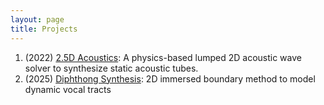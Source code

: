 ```yaml
---
layout: page
title: Projects
---
```


1. (2022) [2.5D Acoustics](https://debasishray19.github.io/project/talkingtube/talkingtube.html): A physics-based lumped 2D acoustic wave solver to synthesize static acoustic tubes.
2. (2025) [Diphthong Synthesis](https://debasishray19.github.io/project/talkingtube/vt_dynamic.html): 2D immersed boundary method to model dynamic vocal tracts
